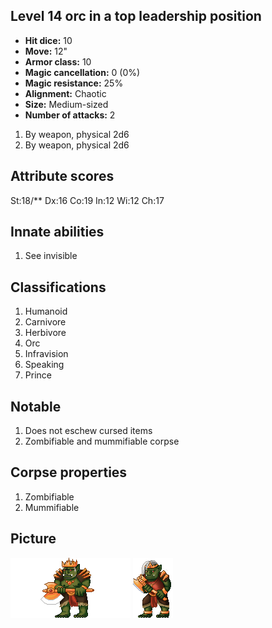 ## Level 14 orc in a top leadership position

- **Hit dice:** 10
- **Move:** 12"
- **Armor class:** 10
- **Magic cancellation:** 0 (0%)
- **Magic resistance:** 25%
- **Alignment:** Chaotic
- **Size:** Medium-sized
- **Number of attacks:** 2
1. By weapon, physical 2d6
2. By weapon, physical 2d6

## Attribute scores

St:18/** Dx:16 Co:19 In:12 Wi:12 Ch:17

## Innate abilities

1. See invisible

## Classifications

1. Humanoid
2. Carnivore
3. Herbivore
4. Orc
5. Infravision
6. Speaking
7. Prince

## Notable

1. Does not eschew cursed items
2. Zombifiable and mummifiable corpse

## Corpse properties

1. Zombifiable
2. Mummifiable

## Picture

![Orc king](https://github.com/hyvanmielenpelit/GnollHackTileSet/blob/main/Monsters/orc_king/orc_king.png?raw=true) ![Orc queen](https://github.com/hyvanmielenpelit/GnollHackTileSet/blob/main/Monsters/orc_king/orc_king_female.png?raw=true)

